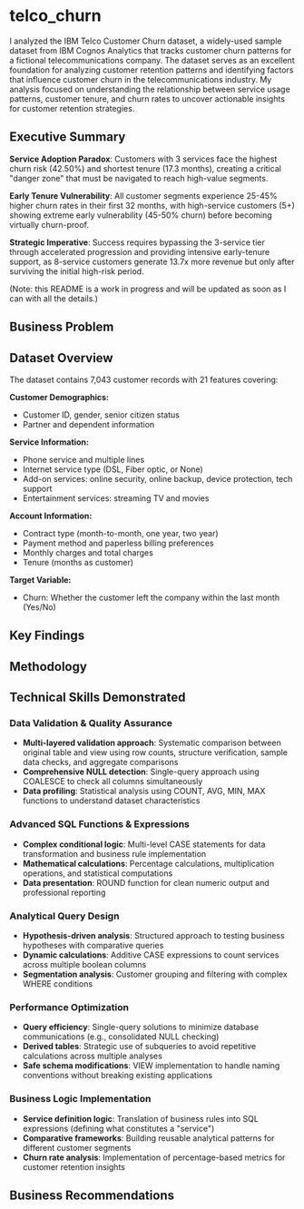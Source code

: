 # telco_churn

I analyzed the IBM Telco Customer Churn dataset, a widely-used sample dataset from IBM Cognos Analytics that tracks customer churn patterns for a fictional telecommunications company. The dataset serves as an excellent foundation for analyzing customer retention patterns and identifying factors that influence customer churn in the telecommunications industry. My analysis focused on understanding the relationship between service usage patterns, customer tenure, and churn rates to uncover actionable insights for customer retention strategies.

## Executive Summary

**Service Adoption Paradox**: Customers with 3 services face the highest churn risk (42.50%) and shortest tenure (17.3 months), creating a critical "danger zone" that must be navigated to reach high-value segments.

**Early Tenure Vulnerability**: All customer segments experience 25-45% higher churn rates in their first 32 months, with high-service customers (5+) showing extreme early vulnerability (45-50% churn) before becoming virtually churn-proof.

**Strategic Imperative**: Success requires bypassing the 3-service tier through accelerated progression and providing intensive early-tenure support, as 8-service customers generate 13.7x more revenue but only after surviving the initial high-risk period.

(Note: this README is a work in progress and will be updated as soon as I can with all the details.)

## Business Problem


## Dataset Overview

The dataset contains 7,043 customer records with 21 features covering:

**Customer Demographics:**
- Customer ID, gender, senior citizen status
- Partner and dependent information

**Service Information:**
- Phone service and multiple lines
- Internet service type (DSL, Fiber optic, or None)
- Add-on services: online security, online backup, device protection, tech support
- Entertainment services: streaming TV and movies

**Account Information:**
- Contract type (month-to-month, one year, two year)
- Payment method and paperless billing preferences
- Monthly charges and total charges
- Tenure (months as customer)

**Target Variable:**
- Churn: Whether the customer left the company within the last month (Yes/No)

## Key Findings

## Methodology



## Technical Skills Demonstrated

### Data Validation & Quality Assurance
- **Multi-layered validation approach**: Systematic comparison between original table and view using row counts, structure verification, sample data checks, and aggregate comparisons
- **Comprehensive NULL detection**: Single-query approach using COALESCE to check all columns simultaneously
- **Data profiling**: Statistical analysis using COUNT, AVG, MIN, MAX functions to understand dataset characteristics

### Advanced SQL Functions & Expressions
- **Complex conditional logic**: Multi-level CASE statements for data transformation and business rule implementation
- **Mathematical calculations**: Percentage calculations, multiplication operations, and statistical computations
- **Data presentation**: ROUND function for clean numeric output and professional reporting

### Analytical Query Design
- **Hypothesis-driven analysis**: Structured approach to testing business hypotheses with comparative queries
- **Dynamic calculations**: Additive CASE expressions to count services across multiple boolean columns
- **Segmentation analysis**: Customer grouping and filtering with complex WHERE conditions

### Performance Optimization
- **Query efficiency**: Single-query solutions to minimize database communications (e.g., consolidated NULL checking)
- **Derived tables**: Strategic use of subqueries to avoid repetitive calculations across multiple analyses
- **Safe schema modifications**: VIEW implementation to handle naming conventions without breaking existing applications

### Business Logic Implementation
- **Service definition logic**: Translation of business rules into SQL expressions (defining what constitutes a "service")
- **Comparative frameworks**: Building reusable analytical patterns for different customer segments
- **Churn rate analysis**: Implementation of percentage-based metrics for customer retention insights

## Business Recommendations
